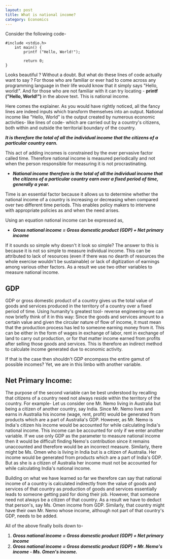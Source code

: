 ```yaml
---
layout: post
title: What is national income?
category: Economics
---
```

Consider the following code-
```
#include <stdio.h>
	int main() {
		printf ("Hello, World!");

        return 0;
}
```

Looks beautiful ? Without a doubt. But what do these lines of code actually want to say ? For those who are familiar or ever had to come across any programming language in their life would know that it simply says "Hello, world!".  And for those who are not familiar with it can try locating - **printf ("Hello, World!")** in the above text. This is national income.

Here comes the explainer. As you would have rightly noticed, all the fancy lines are indeed inputs which transform themselves into an output. National income like "Hello, World" is the output created by numerous economic activities-  like lines of code- which are carried out by a country's citizens, both within and outside the territorial boundary of the country.

***It is therefore the total of all the individual income that the citizens of a particular country earn.***

This act of adding incomes is constrained by the ever pervasive factor called time. Therefore national income is measured periodically and not when the person responsible for measuring it is not procrastinating.

- ***National income therefore is the total of all the individual income that the citizens of a particular country earn over a fixed period of time, generally a year.***

Time is an essential factor because it allows us to determine whether the national income of a country is increasing or decreasing when compared over two different time periods. This enables policy makers to intervene with appropriate policies as and when the need arises.

Using an equation national income can be expressed as,

- ***Gross national income = Gross domestic product (GDP) + Net primary income***

If it sounds so simple why doesn't it look so simple? The answer to this is because it is not so simple to measure individual income. This can be attributed to lack of resources (even if there was no dearth of resources the whole exercise wouldn't be sustainable) or lack of digitization of earnings among various other factors. As a result we use two other variables to measure national income.

## GDP
GDP or gross domestic product of a country gives us the total value of goods and services produced in the territory of a country over a fixed period of time. Using humanity's greatest tool- reverse engineering-we can now briefly think of it in this way:
	Since the goods and services amount to a certain value and given the circular nature of flow of income, it must mean that the production process has led to someone earning money from it. This can be either in the form of wages in exchange of labor, rent in exchange of land to carry out production, or for that matter income earned from profits after selling those goods and services. This is therefore an indirect method to calculate income generated due to economic activity.

If that is the case then shouldn't GDP encompass the entire gamut of possible incomes? Yet, we are in this limbo with another variable.

## Net Primary Income:
The purpose of the second variable can be best understood by recalling that citizens of a country need not always reside within the territory of the country. For example- Let us consider one Mr. Nemo living in Australia but being a citizen of another country, say India. Since Mr. Nemo lives and earns in Australia his income (wage, rent, profit) would be generated from products which are a part of Australia's GDP. However, as Mr. Nemo is India's citizen his income would be accounted for while calculating India's national income. This income can be accounted for only if we enter another variable. If we use only GDP as the parameter to measure national income then it would be difficult finding Nemo's contribution since it remains unaccounted and therefore would be an incorrect measure. Similarly, there might be Ms. Omen who is living in India but is a citizen of Australia. Her income would be generated from products which are a part of India's GDP. But as she is a citizen of Australia her income must not be accounted for while calculating India's national income.

Building on what we have learned so far we therefore can say that national income of a country is calculated indirectly from the value of goods and services of that country as production of goods and services essentially leads to someone getting paid for doing their job. However, that someone need not always be a citizen of that country. As a result we have to deduct that person's, say Ms. Omen income from GDP. Similarly, that country might have their own Mr. Nemo whose income, although not part of that country's GDP, needs to be added.

All of the above finally boils down to-
1. ***Gross national income = Gross domestic product (GDP) + Net primary income***
2. ***Gross national income = Gross domestic product (GDP) + Mr. Nemo's income - Ms. Omen's income.***

